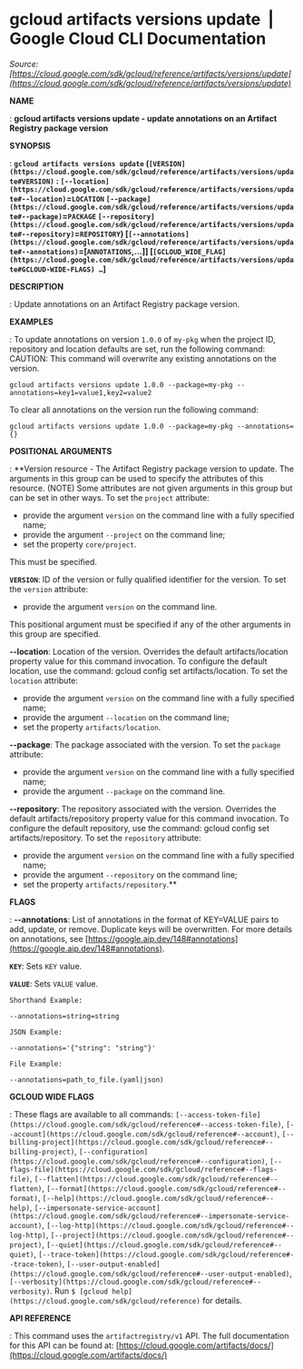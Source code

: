 # gcloud artifacts versions update  |  Google Cloud CLI Documentation

*Source: [https://cloud.google.com/sdk/gcloud/reference/artifacts/versions/update](https://cloud.google.com/sdk/gcloud/reference/artifacts/versions/update)*

**NAME**

: **gcloud artifacts versions update - update annotations on an Artifact Registry package version**

**SYNOPSIS**

: **`gcloud artifacts versions update` (`[VERSION](https://cloud.google.com/sdk/gcloud/reference/artifacts/versions/update#VERSION)` : `[--location](https://cloud.google.com/sdk/gcloud/reference/artifacts/versions/update#--location)`=`LOCATION` `[--package](https://cloud.google.com/sdk/gcloud/reference/artifacts/versions/update#--package)`=`PACKAGE` `[--repository](https://cloud.google.com/sdk/gcloud/reference/artifacts/versions/update#--repository)`=`REPOSITORY`) [`[--annotations](https://cloud.google.com/sdk/gcloud/reference/artifacts/versions/update#--annotations)`=[`ANNOTATIONS`,…]] [`[GCLOUD_WIDE_FLAG](https://cloud.google.com/sdk/gcloud/reference/artifacts/versions/update#GCLOUD-WIDE-FLAGS) …`]**

**DESCRIPTION**

: Update annotations on an Artifact Registry package version.

**EXAMPLES**

: To update annotations on version `1.0.0` of `my-pkg` when
the project ID, repository and location defaults are set, run the following
command:
CAUTION: This command will overwrite any existing annotations on the version.

```
gcloud artifacts versions update 1.0.0 --package=my-pkg --annotations=key1=value1,key2=value2
```

To clear all annotations on the version run the following command:

```
gcloud artifacts versions update 1.0.0 --package=my-pkg --annotations={}
```

**POSITIONAL ARGUMENTS**

: **Version resource - The Artifact Registry package version to update. The
arguments in this group can be used to specify the attributes of this resource.
(NOTE) Some attributes are not given arguments in this group but can be set in
other ways.
To set the `project` attribute:

- provide the argument `version` on the command line with a fully
specified name;
- provide the argument `--project` on the command line;
- set the property `core/project`.

This must be specified.

**`VERSION`**:
ID of the version or fully qualified identifier for the version.
To set the `version` attribute:

- provide the argument `version` on the command line.

This positional argument must be specified if any of the other arguments in this
group are specified.

**--location**:
Location of the version. Overrides the default artifacts/location property value
for this command invocation. To configure the default location, use the command:
gcloud config set artifacts/location.
To set the `location` attribute:

- provide the argument `version` on the command line with a fully
specified name;
- provide the argument `--location` on the command line;
- set the property `artifacts/location`.

**--package**:
The package associated with the version.
To set the `package` attribute:

- provide the argument `version` on the command line with a fully
specified name;
- provide the argument `--package` on the command line.

**--repository**:
The repository associated with the version. Overrides the default
artifacts/repository property value for this command invocation. To configure
the default repository, use the command: gcloud config set artifacts/repository.
To set the `repository` attribute:

- provide the argument `version` on the command line with a fully
specified name;
- provide the argument `--repository` on the command line;
- set the property `artifacts/repository`.**

**FLAGS**

: **--annotations**:
List of annotations in the format of KEY=VALUE pairs to add, update, or remove.
Duplicate keys will be overwritten. For more details on annotations, see [https://google.aip.dev/148#annotations](https://google.aip.dev/148#annotations).

**`KEY`**:
Sets `KEY` value.

**`VALUE`**:
Sets `VALUE` value.

`Shorthand Example:`

```
--annotations=string=string
```

`JSON Example:`

```
--annotations='{"string": "string"}'
```

`File Example:`

```
--annotations=path_to_file.(yaml|json)
```

**GCLOUD WIDE FLAGS**

: These flags are available to all commands: `[--access-token-file](https://cloud.google.com/sdk/gcloud/reference#--access-token-file)`,
`[--account](https://cloud.google.com/sdk/gcloud/reference#--account)`, `[--billing-project](https://cloud.google.com/sdk/gcloud/reference#--billing-project)`,
`[--configuration](https://cloud.google.com/sdk/gcloud/reference#--configuration)`,
`[--flags-file](https://cloud.google.com/sdk/gcloud/reference#--flags-file)`,
`[--flatten](https://cloud.google.com/sdk/gcloud/reference#--flatten)`, `[--format](https://cloud.google.com/sdk/gcloud/reference#--format)`, `[--help](https://cloud.google.com/sdk/gcloud/reference#--help)`, `[--impersonate-service-account](https://cloud.google.com/sdk/gcloud/reference#--impersonate-service-account)`,
`[--log-http](https://cloud.google.com/sdk/gcloud/reference#--log-http)`,
`[--project](https://cloud.google.com/sdk/gcloud/reference#--project)`, `[--quiet](https://cloud.google.com/sdk/gcloud/reference#--quiet)`, `[--trace-token](https://cloud.google.com/sdk/gcloud/reference#--trace-token)`, `[--user-output-enabled](https://cloud.google.com/sdk/gcloud/reference#--user-output-enabled)`,
`[--verbosity](https://cloud.google.com/sdk/gcloud/reference#--verbosity)`.
Run `$ [gcloud help](https://cloud.google.com/sdk/gcloud/reference)` for details.

**API REFERENCE**

: This command uses the `artifactregistry/v1` API. The full
documentation for this API can be found at: [https://cloud.google.com/artifacts/docs/](https://cloud.google.com/artifacts/docs/)